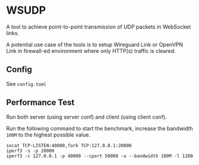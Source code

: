 # WSUDP

A tool to achieve point-to-point transmission of UDP packets in WebSocket links.

A potential use case of the tools is to setup Wireguard Link or OpenVPN Link in firewall-ed environment where only HTTP(s) traffic is cleared.

## Config

See `config.toml`

## Performance Test

Run both server (using server conf) and client (using client conf).

Run the following command to start the benchmark, increase the bandwidth `100M` to the highest possible value. 
```
socat TCP-LISTEN:40000,fork TCP:127.0.0.1:20000
iperf3 -s -p 20000
iperf3 -c 127.0.0.1 -p 40000 --cport 50000 -u --bandwidth 100M -l 1280
```